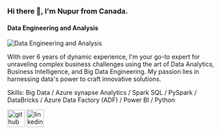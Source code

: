 ### Hi there 👋, I'm Nupur from Canada. 
#### Data Engineering and Analysis
![Data Engineering and Analysis](https://www.google.com/url?sa=i&url=https%3A%2F%2Fgithub.com%2Ftopics%2Fdata-engineering-pipeline&psig=AOvVaw2MYv5JE2ukuoJ4AmkOtpTm&ust=1693866949433000&source=images&cd=vfe&opi=89978449&ved=0CBAQjRxqFwoTCMDK7aDAj4EDFQAAAAAdAAAAABAE)

With over 6 years of dynamic experience, I'm your go-to expert for unraveling complex business challenges using the art of Data Analytics, Business Intelligence, and Big Data Engineering. My passion lies in harnessing data's power to craft innovative solutions.

Skills: Big Data / Azure synapse Analytics / Spark SQL / PySpark / DataBricks / Azure Data Factory (ADF) / Power BI / Python



[<img src='https://cdn.jsdelivr.net/npm/simple-icons@3.0.1/icons/github.svg' alt='github' height='40'>](https://github.com/nprbbd86)  [<img src='https://cdn.jsdelivr.net/npm/simple-icons@3.0.1/icons/linkedin.svg' alt='linkedin' height='40'>](https://www.linkedin.com/in/nupurbobade/)  


